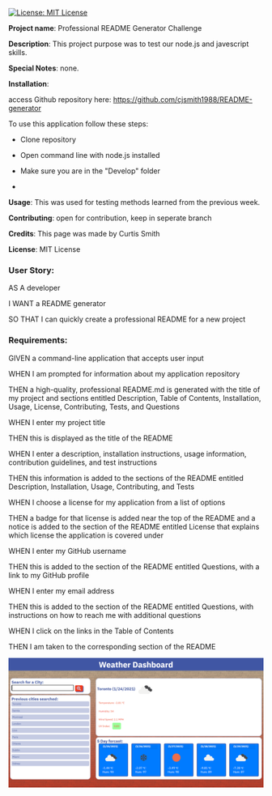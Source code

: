 [![License: MIT License](https://img.shields.io/badge/License-MIT-brightgreen.svg)](https://choosealicense.com/licenses/mit/)
 
**Project name**: Professional README Generator Challenge

**Description**: This project purpose was to test our node.js and javescript skills.

**Special Notes**: none.

**Installation**: 	

access Github repository here: https://github.com/cjsmith1988/README-generator

To use this application follow these steps:

- Clone repository

- Open command line with node.js installed

- Make sure you are in the "Develop" folder

-

				

**Usage**: This was used for testing methods learned from the previous week.

**Contributing**: open for contribution, keep in seperate branch

**Credits**: This page was made by Curtis Smith

**License**: MIT License

### User Story:
AS A developer

I WANT a README generator

SO THAT I can quickly create a professional README for a new project

### Requirements:

GIVEN a command-line application that accepts user input

WHEN I am prompted for information about my application repository

THEN a high-quality, professional README.md is generated with the title of my project and sections entitled Description, Table of Contents, Installation, Usage, License, Contributing, Tests, and Questions

WHEN I enter my project title

THEN this is displayed as the title of the README

WHEN I enter a description, installation instructions, usage information, contribution guidelines, and test instructions

THEN this information is added to the sections of the README entitled Description, Installation, Usage, Contributing, and Tests

WHEN I choose a license for my application from a list of options

THEN a badge for that license is added near the top of the README and a notice is added to the section of the README entitled License that explains which license the application is covered under

WHEN I enter my GitHub username

THEN this is added to the section of the README entitled Questions, with a link to my GitHub profile

WHEN I enter my email address

THEN this is added to the section of the README entitled Questions, with instructions on how to reach me with additional questions

WHEN I click on the links in the Table of Contents

THEN I am taken to the corresponding section of the README



![Alt_Text](https://github.com/cjsmith1988/weather-dashboard/blob/main/WeatherDashboardScreenGrab.PNG?raw=true)
